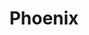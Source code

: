 ---
title: "Phoenix"
hashtag: phoenix
borders:
  - Eridanus
  - Fornax
  - Grus
  - Hydrus
  - Sculptor
  - Tucana
layout: hashtag
subdivision-of:
  - southern celestial hemisphere
tags:
  - Constellation
---